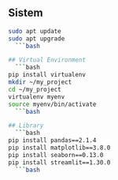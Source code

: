 ## Sistem
```bash
sudo apt update
sudo apt upgrade
  ```bash

## Virtual Environment
  ```bash
pip install virtualenv
mkdir ~/my_project
cd ~/my_project
virtualenv myenv
source myenv/bin/activate
  ```bash

## Library
  ```bash
pip install pandas==2.1.4
pip install matplotlib==3.8.0
pip install seaborn==0.13.0
pip install streamlit==1.30.0
  ```bash


